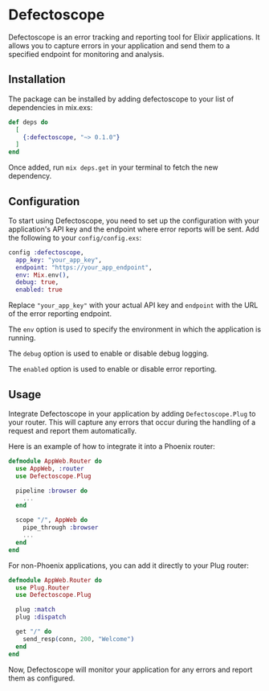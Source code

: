 # Defectoscope

Defectoscope is an error tracking and reporting tool for Elixir applications. It allows you to capture errors in your application and send them to a specified endpoint for monitoring and analysis.

## Installation

The package can be installed by adding defectoscope to your list of dependencies in mix.exs:

```elixir
def deps do
  [
    {:defectoscope, "~> 0.1.0"}
  ]
end
```

Once added, run `mix deps.get` in your terminal to fetch the new dependency.

## Configuration

To start using Defectoscope, you need to set up the configuration with your application's API key and the endpoint where error reports will be sent. Add the following to your `config/config.exs`:

```elixir
config :defectoscope,
  app_key: "your_app_key",
  endpoint: "https://your_app_endpoint",
  env: Mix.env(),
  debug: true,
  enabled: true
```

Replace `"your_app_key"` with your actual API key and `endpoint` with the URL of the error reporting endpoint.

The `env` option is used to specify the environment in which the application is running.

The `debug` option is used to enable or disable debug logging.

The `enabled` option is used to enable or disable error reporting.

## Usage

Integrate Defectoscope in your application by adding `Defectoscope.Plug` to your router. This will capture any errors that occur during the handling of a request and report them automatically.

Here is an example of how to integrate it into a Phoenix router:

```elixir
defmodule AppWeb.Router do
  use AppWeb, :router
  use Defectoscope.Plug

  pipeline :browser do
    ...
  end

  scope "/", AppWeb do
    pipe_through :browser
    ...
  end
end
```

For non-Phoenix applications, you can add it directly to your Plug router:

```elixir
defmodule AppWeb.Router do
  use Plug.Router
  use Defectoscope.Plug

  plug :match
  plug :dispatch

  get "/" do
    send_resp(conn, 200, "Welcome")
  end
end
```

Now, Defectoscope will monitor your application for any errors and report them as configured.
